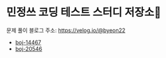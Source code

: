 # 민정쓰 코딩 테스트 스터디 저장소👀

문제 풀이 블로그 주소: https://velog.io/@byeon22

- [boj-14467](https://velog.io/@byeon22/%EB%B0%B1%EC%A4%80-14467%EB%B2%88-%EC%86%8C%EA%B0%80-%EA%B8%B8%EC%9D%84-%EA%B1%B4%EB%84%88%EA%B0%84-%EC%9D%B4%EC%9C%A0-1)
- [boj-20546](https://velog.io/@byeon22/%EB%B0%B1%EC%A4%80-20546%EB%B2%88-%EA%B8%B0%EC%A0%81%EC%9D%98-%EB%A7%A4%EB%A7%A4%EB%B2%95)

